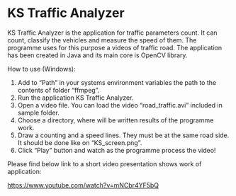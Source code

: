 # KS Traffic Analyzer

KS Traffic Analyzer is the application for traffic parameters count. It can count, classify the vehicles and measure the speed of them. The programme uses for this purpose a videos of traffic road. The application has been created in Java and its main core is OpenCV library.

How to use (Windows):

1. Add to “Path” in your systems environment variables the path to the contents of folder “ffmpeg”.
2. Run the application KS Traffic Analyzer.
3. Open a video file. You can load the video “road_traffic.avi” included in sample folder.
4. Choose a directory, where will be written results of the programme work.
5. Draw a counting and a speed lines. They must be at the same road side. It should be done like on “KS_screen.png”.
6. Click “Play” button and watch as the programme process the video!

Please find below link to a short video presentation shows work of application:

https://www.youtube.com/watch?v=mNCbr4YF5bQ
